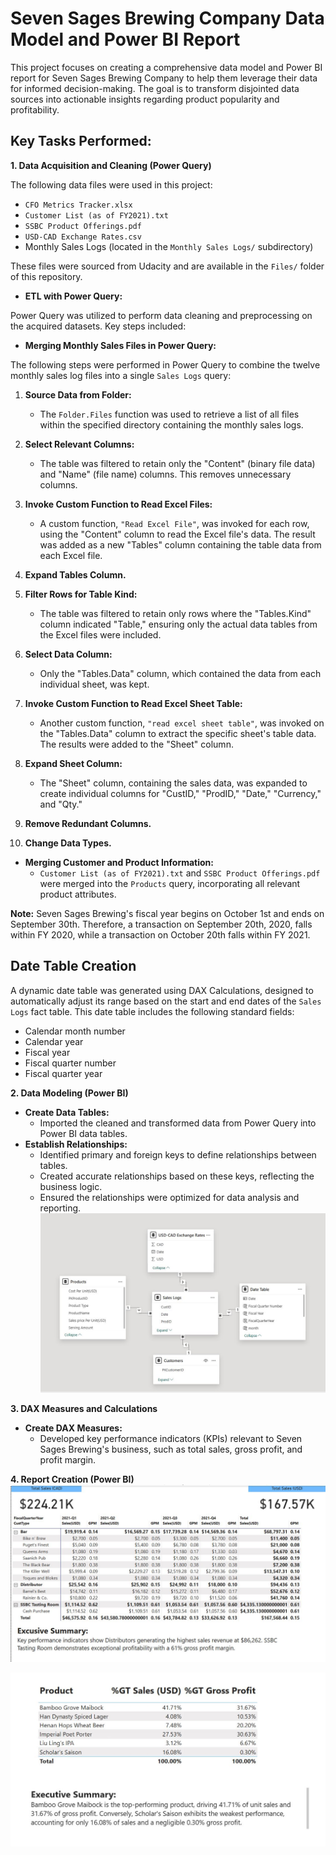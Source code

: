# Seven Sages Brewing Company Data Model and Power BI Report

This project focuses on creating a comprehensive data model and Power BI report for Seven Sages Brewing Company to help them leverage their data for informed decision-making. The goal is to transform disjointed data sources into actionable insights regarding product popularity and profitability.

## Key Tasks Performed:

**1. Data Acquisition and Cleaning (Power Query)**

The following data files were used in this project:

* `CFO Metrics Tracker.xlsx`
* `Customer List (as of FY2021).txt`
* `SSBC Product Offerings.pdf`
* `USD-CAD Exchange Rates.csv`
* Monthly Sales Logs (located in the `Monthly Sales Logs/` subdirectory)

These files were sourced from Udacity and are available in the `Files/` folder of this repository.

* **ETL with Power Query:**

Power Query was utilized to perform data cleaning and preprocessing on the acquired datasets. Key steps included:

* **Merging Monthly Sales Files in Power Query:**

The following steps were performed in Power Query to combine the twelve monthly sales log files into a single `Sales Logs` query:

1.  **Source Data from Folder:**
    * The `Folder.Files` function was used to retrieve a list of all files within the specified directory containing the monthly sales logs.

2.  **Select Relevant Columns:**
    * The table was filtered to retain only the "Content" (binary file data) and "Name" (file name) columns. This removes unnecessary columns.

3.  **Invoke Custom Function to Read Excel Files:**
    * A custom function, `"Read Excel File"`, was invoked for each row, using the "Content" column to read the Excel file's data. The result was added as a new "Tables" column containing the table data from each Excel file.

4.  **Expand Tables Column.**
    
5.  **Filter Rows for Table Kind:**
    * The table was filtered to retain only rows where the "Tables.Kind" column indicated "Table," ensuring only the actual data tables from the Excel files were included.

6.  **Select Data Column:**
    * Only the "Tables.Data" column, which contained the data from each individual sheet, was kept.

7.  **Invoke Custom Function to Read Excel Sheet Table:**
    * Another custom function, `"read excel sheet table"`, was invoked on the "Tables.Data" column to extract the specific sheet's table data. The results were added to the "Sheet" column.

8.  **Expand Sheet Column:**
    * The "Sheet" column, containing the sales data, was expanded to create individual columns for "CustID," "ProdID," "Date," "Currency," and "Qty."

9.  **Remove Redundant Columns.**
    
10. **Change Data Types.**
    
* **Merging Customer and Product Information:**
    * `Customer List (as of FY2021).txt` and `SSBC Product Offerings.pdf` were merged into the `Products` query, incorporating all relevant product attributes.

**Note:** Seven Sages Brewing's fiscal year begins on October 1st and ends on September 30th. Therefore, a transaction on September 20th, 2020, falls within FY 2020, while a transaction on October 20th falls within FY 2021.

## Date Table Creation

A dynamic date table was generated using DAX Calculations, designed to automatically adjust its range based on the start and end dates of the `Sales Logs` fact table. This date table includes the following standard fields:

* Calendar month number
* Calendar year
* Fiscal year
* Fiscal quarter number
* Fiscal quarter year

**2. Data Modeling (Power BI)**

* **Create Data Tables:**
    * Imported the cleaned and transformed data from Power Query into Power BI data tables.
* **Establish Relationships:**
    * Identified primary and foreign keys to define relationships between tables.
    * Created accurate relationships based on these keys, reflecting the business logic.
    * Ensured the relationships were optimized for data analysis and reporting.
![Data Model](images/model.JPG)

**3. DAX Measures and Calculations**

* **Create DAX Measures:**
    * Developed key performance indicators (KPIs) relevant to Seven Sages Brewing's business, such as total sales, gross profit, and profit margin.
   
**4. Report Creation (Power BI)**
![Sales and Gross Profit Margin ](images/Sales&GPM.JPG)

![Sales and Gross Profit by Product](images/Sales&GPM%20By%20product.JPG)


